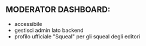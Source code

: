 ## MODERATOR DASHBOARD:

- accessibile
- gestisci admin lato backend
- profilo ufficiale "Squeal" per gli squeal degli editori

